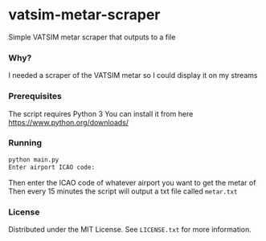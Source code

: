 # vatsim-metar-scraper
Simple VATSIM metar scraper that outputs to a file

### Why?
I needed a scraper of the VATSIM metar so I could display it on my streams

### Prerequisites

The script requires Python 3
You can install it from here https://www.python.org/downloads/

### Running
  ```sh
  python main.py
  Enter airport ICAO code: 
  ```
  Then enter the ICAO code of whatever airport you want to get the metar of
  Then every 15 minutes the script will output a txt file called `metar.txt`
### License

Distributed under the MIT License. See `LICENSE.txt` for more information.
